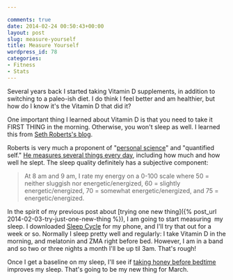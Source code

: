 ```yaml
---

comments: true
date: 2014-02-24 00:50:43+00:00
layout: post
slug: measure-yourself
title: Measure Yourself
wordpress_id: 78
categories:
- Fitness
- Stats
---
```


Several years back I started taking Vitamin D supplements, in addition to switching to a paleo-ish diet. I do think I feel better and am healthier, but how do I know it's the Vitamin D that did it?

One important thing I learned about Vitamin D is that you need to take it FIRST THING in the morning. Otherwise, you won't sleep as well. I learned this from [Seth Roberts's blog](http://blog.sethroberts.net/category/sleep/vitamin-d3-and-sleep/).

Roberts is very much a proponent of "[personal science](http://escholarship.org/uc/item/2xc2h866)" and "quantified self." [He measures several things every day](http://blog.sethroberts.net/2011/08/18/my-self-tracking-wish-list/), including how much and how well he slept. The sleep quality definitely has a subjective component:


<blockquote>At 8 am and 9 am, I rate my energy on a 0-100 scale where 50 = neither sluggish nor energetic/energized, 60 = slightly energetic/energized, 70 = somewhat energetic/energized, and 75 = energetic/energized.</blockquote>


In the spirit of my previous post about [trying one new thing]({% post_url 2014-02-03-try-just-one-new-thing %}), I am going to start measuring  my sleep. I downloaded [Sleep Cycle](http://www.sleepcycle.com/) for my phone, and I'll try that out for a week or so. Normally I sleep pretty well and regularly: I take Vitamin D in the morning, and melatonin and ZMA right before bed. However, I am in a band and so two or three nights a month I'll be up til 3am. That's rough!

Once I get a baseline on my sleep, I'll see if [taking honey before bedtime ](http://blog.sethroberts.net/2013/11/05/honey-at-bedtime-improves-sleep/)improves my sleep. That's going to be my new thing for March.

